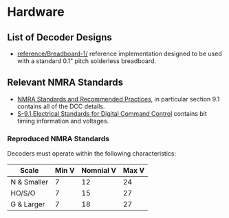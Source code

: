 # Hardware

## List of Decoder Designs

* [reference/Breadboard-1/](reference/Breadboard-1/) reference implementation 
  designed to be used with a standard 0.1" pitch solderless breadboard.

## Relevant NMRA Standards

* [NMRA Standards and Recommended Practices](https://www.nmra.org/index-nmra-standards-and-recommended-practices), in particular section 9.1 contains all of the DCC details.
* [S-9.1 Electrical Standards for Digital Command Control](https://www.nmra.org/sites/default/files/standards/sandrp/pdf/s-9.1_electrical_standards_for_digital_command_control_2021.pdf) 
  contains bit timing information and voltages.

### Reproduced NMRA Standards

Decoders must operate within the following characteristics:

| Scale       | Min V | Nomnial V | Max V | 
| -----       | ----- | --------- | ----- |
| N & Smaller | 7     | 12        | 24    |
| HO/S/O      | 7     | 15        | 27    |
| G & Larger  | 7     | 18        | 27    |


